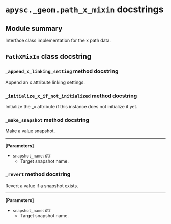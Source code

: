 # `apysc._geom.path_x_mixin` docstrings

## Module summary

Interface class implementation for the x path data.

## `PathXMixIn` class docstring

### `_append_x_linking_setting` method docstring

Append an x attribute linking settings.

### `_initialize_x_if_not_initialized` method docstring

Initialize the _x attribute if this instance does not initialize it yet.

### `_make_snapshot` method docstring

Make a value snapshot.<hr>

**[Parameters]**

- `snapshot_name`: str
  - Target snapshot name.

### `_revert` method docstring

Revert a value if a snapshot exists.<hr>

**[Parameters]**

- `snapshot_name`: str
  - Target snapshot name.